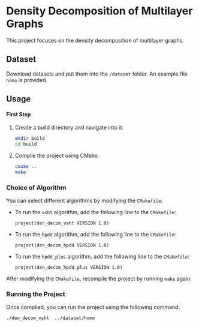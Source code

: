 # Density Decomposition of Multilayer Graphs

This project focuses on the density decomposition of multilayer graphs. 

## Dataset

Download datasets and put them into the `/dataset` folder. An example file `homo` is provided.

## Usage

#### First Step

1. Create a build directory and navigate into it:
    ```bash
    mkdir build
    cd build
    ```

2. Compile the project using CMake:
    ```bash
    cmake ..
    make
    ```

### Choice of Algorithm

You can select different algorithms by modifying the `CMakefile`:

- To run the `vsht` algorithm, add the following line to the `CMakefile`:
    ```cmakefile
    project(den_decom_vsht VERSION 1.0)
    ```

- To run the `hpdd` algorithm, add the following line to the `CMakefile`:
    ```cmakefile
    project(den_decom_hpdd VERSION 1.0)
    ```

- To run the `hpdd_plus` algorithm, add the following line to the `CMakefile`:
    ```cmakefile
    project(den_decom_hpdd_plus VERSION 1.0)
    ```

After modifying the `CMakefile`, recompile the project by running `make` again.

### Running the Project

Once compiled, you can run the project using the following command:

```bash
./den_decom_vsht  ../dataset/homo